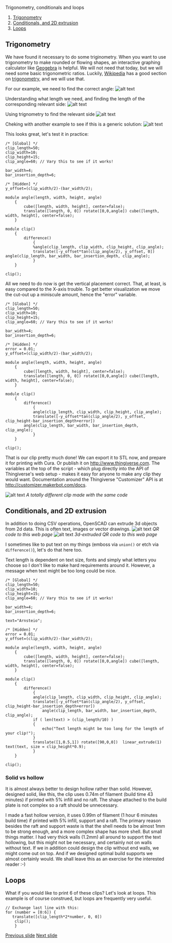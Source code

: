 Trigonometry, conditionals and loops
1. [Trigonometry](#trigonometry)
2. [Conditionals, and 2D extrusion](#conditionals-and-2d-extrusion)
3. [Loops](#loops)

## Trigonometry

We have found it necessary to do some triginometry.
When you want to use trigonometry to make rounded or flowing shapes, an interactive graphing calculator like [Geogebra](https://www.geogebra.org/classic) is helpful.
We will not need that today, but we will need some basic trigonometric ratios. 
Luckily, [Wikipedia](https://en.wikipedia.org/) has a good section on [trigonometry](https://en.wikipedia.org/wiki/Trigonometric_functions), and we will use that.

For our example, we need to find the correct angle:
![alt text](bilder/trig01.png "Finding the correct angle")

Understanding what length we need, and finding the length of the corresponding relevant side:
![alt text](bilder/trig02.png "Understanding what length we need, and finding the length of the corresponding relevant side")

Using trignometry to find the relevant side
![alt text](bilder/trig03.png "Using trignometry to find the relevant side")

Cheking with another example to see if this is a generic solution:
![alt text](bilder/trig04.png "Cheking with another example to see if this is a generic solution")

This looks great, let's test it in practice:
~~~
/* [Global] */
clip_length=50;
clip_width=10;
clip_height=15;
clip_angle=60; // Vary this to see if it works!

bar_width=4;
bar_insertion_depth=6;

/* [Hidden] */
y_offset=(clip_width/2)-(bar_width/2);

module angle(length, width, height, angle)
    {
        cube([length, width, height], center=false);
        translate([length, 0, 0]) rotate([0,0,angle]) cube([length, width, height], center=false);
    }

module clip()
    {
        difference()
            {
            %angle(clip_length, clip_width, clip_height, clip_angle);
            translate([-y_offset*tan(clip_angle/2), y_offset, 0]) angle(clip_length, bar_width, bar_insertion_depth, clip_angle);
            }
    }

clip();
~~~
All we need to do now is get the vertical placement correct. That, at least, is easy compared to the X-axis trouble. 
To get better visualization we move the cut-out up a miniscule amount, hence the "error" variable.

~~~
/* [Global] */
clip_length=50;
clip_width=10;
clip_height=15;
clip_angle=60; // Vary this to see if it works!

bar_width=4;
bar_insertion_depth=6;

/* [Hidden] */
error = 0.01; 
y_offset=(clip_width/2)-(bar_width/2);

module angle(length, width, height, angle)
    {
        cube([length, width, height], center=false);
        translate([length, 0, 0]) rotate([0,0,angle]) cube([length, width, height], center=false);
    }

module clip()
    {
        difference()
            {
            angle(clip_length, clip_width, clip_height, clip_angle);
            translate([-y_offset*tan(clip_angle/2), y_offset, clip_height-bar_insertion_depth+error]) 
		angle(clip_length, bar_width, bar_insertion_depth, clip_angle);
            }
    }

clip();
~~~

That is our clip pretty much done! 
We can export it to STL now, and prepare it for printing with Cura. 
Or publish it on <http://www.thingiverse.com>.
The variables at the top of the script - which plug directly into the API of Thingiverse's web setup - makes it easy for anyone to make any clip they would want. 
Documentation around the Thingiverse "Customizer" API is at <http://customizer.makerbot.com/docs>.

![alt text](bilder/magicClip.jpg "A totally different clip made with the same code")
*A totally different clip made with the same code*

## Conditionals, and 2D extrusion
In addition to doing CSV operations, OpenSCAD can extrude 3d objects from 2d data. 
This is often text, images or vector drawings. 
![alt text](bilder/qrcode.png "QR code to this web page")
*QR code to this web page*
![alt text](bilder/3d_qrcode.png "3d-extruded QR code to this web page")
*3d-extruded QR code to this web page*

I sometimes like to put text on my things (emboss via `union()` or etch via `difference()`), let's do that here too.

Text length is dependent on text size, fonts and simply what letters you choose so I don't like to make hard requirements around it. 
However, a message when text might be too long could be nice.  

~~~
/* [Global] */
clip_length=50;
clip_width=10;
clip_height=15;
clip_angle=60; // Vary this to see if it works!

bar_width=4;
bar_insertion_depth=6;

text="Arnsteio";

/* [Hidden] */
error = 0.01;
y_offset=(clip_width/2)-(bar_width/2);

module angle(length, width, height, angle)
    {
        cube([length, width, height], center=false);
        translate([length, 0, 0]) rotate([0,0,angle]) cube([length, width, height], center=false);
    }

module clip()
    {
        difference()
            {
            angle(clip_length, clip_width, clip_height, clip_angle);
            translate([-y_offset*tan(clip_angle/2), y_offset, clip_height-bar_insertion_depth+error]) 
                angle(clip_length, bar_width, bar_insertion_depth, clip_angle);
            if ( len(text) > (clip_length/10) ) 
			{
				echo("Text length might be too long for the length of your clip!");
			}
            translate([1,0.5,1]) rotate([90,0,0])  linear_extrude(1) text(text, size = clip_height*0.9);
            }
    }

clip();
~~~

### Solid vs hollow
It is almost always better to design hollow rather than solid.
However, designed solid, like this, the clip uses 0.74m of filament (build time 43 minutes) if printed with 5% infill and no raft. 
The shape attached to the build plate is not complex so a raft should be unnecessary.

I made a fast hollow version, it uses 0.99m of filament (1 hour 6 minutes build time) if printed with 5% infill, support and a raft. 
The primary reason besides the raft and support waste is that the shell needs to be almost 1mm to be strong enough, and a more complex shape has more shell.
But small things matter. 
I had very thick walls (1.2mm) all around to support the text hollowing, but this might not be necessary, and certainly not on walls without text. 
If we in addition could design the clip without end walls, we might come out on top. 
And if we designed optimal build supports we almost certainly would. 
We shall leave this as an exercise for the interested reader :-)

## Loops
What if you would like to print 6 of these clips? Let's look at loops.
This example is of course construed, but loops are frequently very useful. 

~~~
// Exchange last line with this:
for (number = [0:6]) {
   translate([clip_length*2*number, 0, 0])
    clip();
    }
~~~

[Previous slide](04-modules.md)
[Next slide](06-miscellaneousFunctions.md)
